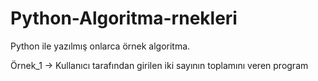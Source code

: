 # Python-Algoritma-rnekleri
Python ile yazılmış onlarca örnek algoritma.

Örnek_1 -> Kullanıcı tarafından girilen iki sayının toplamını veren program
